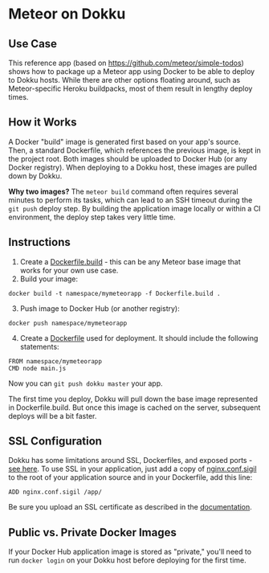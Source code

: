 # Meteor on Dokku

## Use Case

This reference app (based on https://github.com/meteor/simple-todos) shows how to package up a Meteor app using Docker to be able to deploy to Dokku hosts. While there are other options floating around, such as Meteor-specific Heroku buildpacks, most of them result in lengthy deploy times.

## How it Works

A Docker "build" image is generated first based on your app's source. Then, a standard Dockerfile, which references the previous image, is kept in the project root. Both images should be uploaded to Docker Hub (or any Docker registry). When deploying to a Dokku host, these images are pulled down by Dokku.

**Why two images?**
The ```meteor build``` command often requires several minutes to perform its tasks, which can lead to an SSH timeout during the ```git push``` deploy step. By building the application image locally or within a CI environment, the deploy step takes very little time.

## Instructions

1. Create a [Dockerfile.build](Dockerfile.build) - this can be any Meteor base image that works for your own use case.
2. Build your image:
  ```
  docker build -t namespace/mymeteorapp -f Dockerfile.build .
  ```
3. Push image to Docker Hub (or another registry):
  ```
  docker push namespace/mymeteorapp
  ```
4. Create a [Dockerfile](Dockerfile) used for deployment. It should include the following statements:
  ```
  FROM namespace/mymeteorapp
  CMD node main.js
  ```

Now you can ```git push dokku master``` your app.

The first time you deploy, Dokku will pull down the base image represented in Dockerfile.build. But once this image is cached on the server, subsequent deploys will be a bit faster.

## SSL Configuration

Dokku has some limitations around SSL, Dockerfiles, and exposed ports - [see here](https://github.com/dokku/dokku/issues/2078). To use SSL in your application, just add a copy of [nginx.conf.sigil](nginx.conf.sigil) to the root of your application source and in your Dockerfile, add this line:
```
ADD nginx.conf.sigil /app/
```

Be sure you upload an SSL certificate as described in the [documentation](http://dokku.viewdocs.io/dokku~v0.5.4/deployment/ssl-configuration/).

## Public vs. Private Docker Images

If your Docker Hub application image is stored as "private," you'll need to run ```docker login``` on your Dokku host before deploying for the first time.
